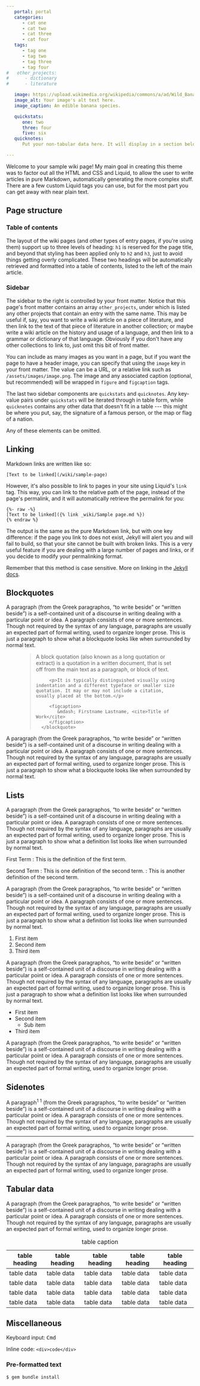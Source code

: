 ```yaml
---
   portal: portal
   categories:
      - cat one
      - cat two
      - cat three
      - cat four
   tags:
      - tag one
      - tag two
      - tag three
      - tag four
#   other_projects:
#      - dictionary
#      - literature

   image: https://upload.wikimedia.org/wikipedia/commons/a/ad/Wild_Banana_%28Musa_campestris%29_inflorescence_%2815549388566%29.jpg
   image_alt: Your image's alt text here.
   image_caption: An edible banana species.

   quickstats:
      one: two
      three: four
      five: six
   quicknotes:
      Put your non-tabular data here. It will display in a section below the <code>quickstats</code> table.

---
```


Welcome to your sample wiki page! My main goal in creating this theme was to factor out all the HTML and CSS and Liquid, to allow the user to write articles in pure Markdown, automatically generating the more complex stuff. There are a few custom Liquid tags you can use, but for the most part you can get away with near plain text.



## Page structure

### Table of contents

The layout of the wiki pages (and other types of entry pages, if you're using them) support up to three levels of heading: `h1` is reserved for the page title, and beyond that styling has been applied only to `h2` and `h3`, just to avoid things getting overly complicated. These two headings will be automatically retrieved and formatted into a table of contents, listed to the left of the main article.

### Sidebar

The sidebar to the right is controlled by your front matter. Notice that this page's front matter contains an array `other_projects`, under which is listed any other projects that contain an entry with the same name. This may be useful if, say, you want to write a wiki article on a piece of literature, and then link to the text of that piece of literature in another collection; or maybe write a wiki article on the history and usage of a language, and then link to a grammar or dictionary of that language. Obviously if you don't have any other collections to link to, just omit this bit of front matter.

You can include as many images as you want in a page, but if you want the page to have a header image, you can specify that using the `image` key in your front matter. The value can be a URL, or a relative link such as `/assets/images/image.png`. The image and any associated caption (optional, but recommended) will be wrapped in `figure` and `figcaption` tags.

The last two sidebar components are `quickstats` and `quicknotes`. Any key-value pairs under `quickstats` will be iterated through in table form, while `quicknotes` contains any other data that doesn't fit in a table --- this might be where you put, say, the signature of a famous person, or the map or flag of a nation.

Any of these elements can be omitted.



## Linking

Markdown links are written like so:

```
[Text to be linked](/wiki/sample-page)
```

However, it's also possible to link to pages in your site using Liquid's `link` tag. This way, you can link to the relative path of the page, instead of the page's permalink, and it will automatically retrieve the permalink for you:

```
{%- raw -%}
[Text to be linked]({% link _wiki/Sample page.md %})
{% endraw %}
```

The output is the same as the pure Markdown link, but with one key difference: if the page you link to does not exist, Jekyll will alert you and will fail to build, so that your site cannot be built with broken links. This is a very useful feature if you are dealing with a large number of pages and links, or if you decide to modify your permalinking format.

Remember that this method is case sensitive. More on linking in the [Jekyll docs](https://jekyllrb.com/docs/liquid/tags/).



## Blockquotes

A paragraph (from the Greek paragraphos, “to write beside” or “written beside”) is a self-contained unit of a discourse in writing dealing with a particular point or idea. A paragraph consists of one or more sentences. Though not required by the syntax of any language, paragraphs are usually an expected part of formal writing, used to organize longer prose. This is just a paragraph to show what a blockquote looks like when surrounded by normal text.

   <figure>
      <blockquote cite="http://">
         <p>A block quotation (also known as a long quotation or extract) is a quotation in a written document, that is set off from the main text as a paragraph, or block of text.</p>

         <p>It is typically distinguished visually using indentation and a different typeface or smaller size quotation. It may or may not include a citation, usually placed at the bottom.</p>

         <figcaption>
            &mdash; Firstname Lastname, <cite>Title of Work</cite>
         </figcaption>
      </blockquote>
   </figure>

A paragraph (from the Greek paragraphos, “to write beside” or “written beside”) is a self-contained unit of a discourse in writing dealing with a particular point or idea. A paragraph consists of one or more sentences. Though not required by the syntax of any language, paragraphs are usually an expected part of formal writing, used to organize longer prose. This is just a paragraph to show what a blockquote looks like when surrounded by normal text.



## Lists

A paragraph (from the Greek paragraphos, “to write beside” or “written beside”) is a self-contained unit of a discourse in writing dealing with a particular point or idea. A paragraph consists of one or more sentences. Though not required by the syntax of any language, paragraphs are usually an expected part of formal writing, used to organize longer prose. This is just a paragraph to show what a definition list looks like when surrounded by normal text.

First Term
: This is the definition of the first term.

Second Term
: This is one definition of the second term.
: This is another definition of the second term.

A paragraph (from the Greek paragraphos, “to write beside” or “written beside”) is a self-contained unit of a discourse in writing dealing with a particular point or idea. A paragraph consists of one or more sentences. Though not required by the syntax of any language, paragraphs are usually an expected part of formal writing, used to organize longer prose. This is just a paragraph to show what a definition list looks like when surrounded by normal text.

1. First item
2. Second item
3. Third item

A paragraph (from the Greek paragraphos, “to write beside” or “written beside”) is a self-contained unit of a discourse in writing dealing with a particular point or idea. A paragraph consists of one or more sentences. Though not required by the syntax of any language, paragraphs are usually an expected part of formal writing, used to organize longer prose. This is just a paragraph to show what a definition list looks like when surrounded by normal text.

- First item
- Second item
  - Sub item
- Third item

A paragraph (from the Greek paragraphos, “to write beside” or “written beside”) is a self-contained unit of a discourse in writing dealing with a particular point or idea. A paragraph consists of one or more sentences. Though not required by the syntax of any language, paragraphs are usually an expected part of formal writing, used to organize longer prose.



## Sidenotes

A paragraph<sup>1</sup> <span class="aside"><sup>1</sup> (from the Greek paragraphos, “to write beside” or “written beside”)</span> is a self-contained unit of a discourse in writing dealing with a particular point or idea. A paragraph consists of one or more sentences. Though not required by the syntax of any language, paragraphs are usually an expected part of formal writing, used to organize longer prose.

---

A paragraph (from the Greek paragraphos, “to write beside” or “written beside”) is a self-contained unit of a discourse in writing dealing with a particular point or idea. A paragraph consists of one or more sentences. Though not required by the syntax of any language, paragraphs are usually an expected part of formal writing, used to organize longer prose.



## Tabular data

A paragraph (from the Greek paragraphos, “to write beside” or “written beside”) is a self-contained unit of a discourse in writing dealing with a particular point or idea. A paragraph consists of one or more sentences. Though not required by the syntax of any language, paragraphs are usually an expected part of formal writing, used to organize longer prose.

   <table>
      <caption>table caption</caption>
      <thead>
         <tr>
            <th>table heading</th>
            <th>table heading</th>
            <th>table heading</th>
            <th>table heading</th>
            <th>table heading</th>
         </tr>
      </thead>
      <tbody>
         <tr>
            <td>table data</td>
            <td>table data</td>
            <td>table data</td>
            <td>table data</td>
            <td>table data</td>
         </tr>
         <tr>
            <td>table data</td>
            <td>table data</td>
            <td>table data</td>
            <td>table data</td>
            <td>table data</td>
         </tr>
         <tr>
            <td>table data</td>
            <td>table data</td>
            <td>table data</td>
            <td>table data</td>
            <td>table data</td>
         </tr>
         <tr>
            <td>table data</td>
            <td>table data</td>
            <td>table data</td>
            <td>table data</td>
            <td>table data</td>
         </tr>
      </tbody>
   </table>



## Miscellaneous

   <p>Keyboard input: <kbd>Cmd</kbd></p>
   <p>Inline code: <code>&lt;div&gt;code&lt;/div&gt;</code></p>

### Pre-formatted text

```
$ gem bundle install
```
